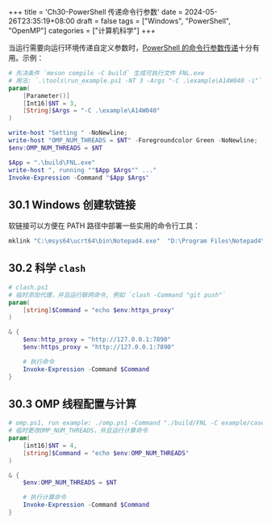 +++
title = 'Ch30-PowerShell 传递命令行参数'
date = 2024-05-26T23:35:19+08:00
draft = false
tags = ["Windows", "PowerShell", "OpenMP"]
categories = ["计算机科学"]
+++

当运行需要向运行环境传递自定义参数时，[PowerShell 的命令行参数传递][1]十分有用。示例：

```powershell
# 先决条件 `meson compile -C build` 生成可执行文件 FNL.exe
# 用法: `.\tools\run_example.ps1 -NT 3 -Args "-C .\example\A14W040 -i"` 设置线程数为 3
param(
    [Parameter()]
    [Int16]$NT = 3,
    [String]$Args = "-C .\example\A14W040"
)

write-host "Setting " -NoNewline;
write-host "OMP_NUM_THREADS = $NT" -Foregroundcolor Green -NoNewline;
$env:OMP_NUM_THREADS = $NT

$App = ".\build\FNL.exe"
write-host ", running ""$App $Args"" ..."
Invoke-Expression -Command "$App $Args"
```

## 30.1 Windows 创建软链接

软链接可以方便在 PATH 路径中部署一些实用的命令行工具：

```cmd
mklink "C:\msys64\ucrt64\bin\Notepad4.exe"  "D:\Program Files\Notepad4\Notepad4.exe"
```

## 30.2 科学 `clash`

```powershell
# clash.ps1
# 临时添加代理，并且运行联网命令, 例如 `clash -Command "git push"`
param(
    [string]$Command = "echo $env:https_proxy"
)

& {
    $env:http_proxy = "http://127.0.0.1:7890"
    $env:https_proxy = "http://127.0.0.1:7890"

    # 执行命令
    Invoke-Expression -Command $Command
}
```

## 30.3 OMP 线程配置与计算

```powershell
# omp.ps1, run example: ./omp.ps1 -Command "./build/FNL -C example/case1" -NT 3
# 临时更改OMP_NUM_THREADS，并且运行计算命令
param(
    [int16]$NT = 4,
    [string]$Command = "echo $env:OMP_NUM_THREADS"
)

& {
    $env:OMP_NUM_THREADS = $NT

    # 执行计算命令
    Invoke-Expression -Command $Command
}
```

[1]: https://www.delftstack.com/zh/howto/powershell/command-line-arguments-in-powershell

